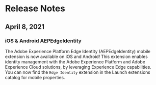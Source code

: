 # Release Notes

## April 8, 2021

### iOS & Android AEPEdgeIdentity

The Adobe Experience Platform Edge Identity (AEPEdgeIdentity\) mobile extension is now available on iOS and Android! This extension enables identity management with the Adobe Experience Platform and Adobe Experience Cloud solutions, by leveraging Experience Edge capabilities. You can now find the `Edge Identity` extension in the Launch extensions catalog for mobile properties.